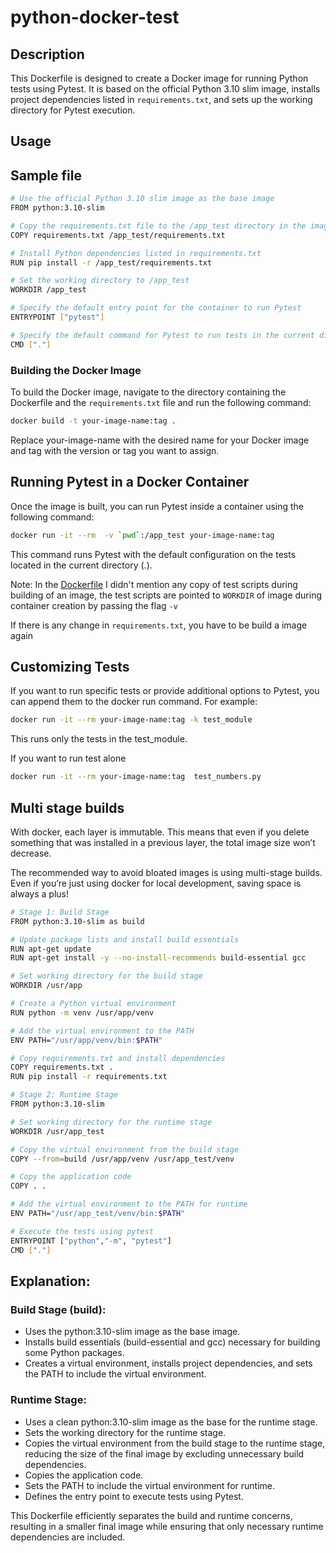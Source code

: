 # python-docker-test

## Description

This Dockerfile is designed to create a Docker image for running Python tests using Pytest. It is based on the official Python 3.10 slim image, installs project dependencies listed in `requirements.txt`, and sets up the working directory for Pytest execution.

## Usage

## Sample file

```bash 
# Use the official Python 3.10 slim image as the base image
FROM python:3.10-slim

# Copy the requirements.txt file to the /app_test directory in the image
COPY requirements.txt /app_test/requirements.txt

# Install Python dependencies listed in requirements.txt
RUN pip install -r /app_test/requirements.txt

# Set the working directory to /app_test
WORKDIR /app_test

# Specify the default entry point for the container to run Pytest
ENTRYPOINT ["pytest"]

# Specify the default command for Pytest to run tests in the current directory (.)
CMD ["."]
```

### Building the Docker Image

To build the Docker image, navigate to the directory containing the Dockerfile and the `requirements.txt` file and run the following command:

```bash
docker build -t your-image-name:tag .
```
Replace your-image-name with the desired name for your Docker image and tag with the version or tag you want to assign.

## Running Pytest in a Docker Container
Once the image is built, you can run Pytest inside a container using the following command:

```bash
docker run -it --rm  -v `pwd`:/app_test your-image-name:tag
```
This command runs Pytest with the default configuration on the tests located in the current directory (.).

Note: In the [Dockerfile](Dockerfile) I didn't mention any copy of test scripts during building of an image, the test scripts are pointed to `WORKDIR` of image during container creation by passing the flag `-v`

If there is any change in `requirements.txt`, you have to be build a image again

## Customizing Tests
If you want to run specific tests or provide additional options to Pytest, you can append them to the docker run command. For example:

```bash
docker run -it --rm your-image-name:tag -k test_module
```
This runs only the tests in the test_module.

If you want to run test alone
```bash
docker run -it --rm your-image-name:tag  test_numbers.py
```

## Multi stage builds
With docker, each layer is immutable. This means that even if you delete something that was installed in a previous layer, the total image size won’t decrease.

The recommended way to avoid bloated images is using multi-stage builds. Even if you’re just using docker for local development, saving space is always a plus!

```bash
# Stage 1: Build Stage
FROM python:3.10-slim as build

# Update package lists and install build essentials
RUN apt-get update
RUN apt-get install -y --no-install-recommends build-essential gcc 

# Set working directory for the build stage
WORKDIR /usr/app

# Create a Python virtual environment
RUN python -m venv /usr/app/venv

# Add the virtual environment to the PATH
ENV PATH="/usr/app/venv/bin:$PATH"

# Copy requirements.txt and install dependencies
COPY requirements.txt .
RUN pip install -r requirements.txt

# Stage 2: Runtime Stage
FROM python:3.10-slim

# Set working directory for the runtime stage
WORKDIR /usr/app_test

# Copy the virtual environment from the build stage
COPY --from=build /usr/app/venv /usr/app_test/venv

# Copy the application code
COPY . .

# Add the virtual environment to the PATH for runtime
ENV PATH="/usr/app_test/venv/bin:$PATH"

# Execute the tests using pytest
ENTRYPOINT ["python","-m", "pytest"]
CMD ["."]

```
## Explanation:

### Build Stage (build):

* Uses the python:3.10-slim image as the base image.
* Installs build essentials (build-essential and gcc) necessary for building some Python packages.
* Creates a virtual environment, installs project dependencies, and sets the PATH to include the 
virtual environment.
### Runtime Stage:
* Uses a clean python:3.10-slim image as the base for the runtime stage.
* Sets the working directory for the runtime stage.
* Copies the virtual environment from the build stage to the runtime stage, reducing the size of the final image by excluding unnecessary build dependencies.
* Copies the application code.
* Sets the PATH to include the virtual environment for runtime.
* Defines the entry point to execute tests using Pytest.


This Dockerfile efficiently separates the build and runtime concerns, resulting in a smaller final image while ensuring that only necessary runtime dependencies are included.
